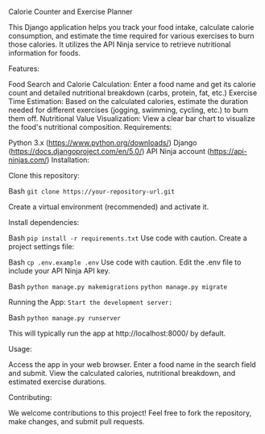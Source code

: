 Calorie Counter and Exercise Planner

This Django application helps you track your food intake, calculate calorie consumption, and estimate the time required for various exercises to burn those calories. It utilizes the API Ninja service to retrieve nutritional information for foods.

Features:

Food Search and Calorie Calculation: Enter a food name and get its calorie count and detailed nutritional breakdown (carbs, protein, fat, etc.)
Exercise Time Estimation: Based on the calculated calories, estimate the duration needed for different exercises (jogging, swimming, cycling, etc.) to burn them off.
Nutritional Value Visualization: View a clear bar chart to visualize the food's nutritional composition.
Requirements:

Python 3.x (https://www.python.org/downloads/)
Django (https://docs.djangoproject.com/en/5.0/)
API Ninja account (https://api-ninjas.com/)
Installation:

Clone this repository:

Bash
`git clone https://your-repository-url.git`

Create a virtual environment (recommended) and activate it.

Install dependencies:

Bash
`pip install -r requirements.txt`
Use code with caution.
Create a project settings file:

Bash
`cp .env.example .env`
Use code with caution.
Edit the .env file to include your API Ninja API key.


Bash
`python manage.py makemigrations`
`python manage.py migrate`

Running the App:
`Start the development server:`

Bash
`python manage.py runserver`

This will typically run the app at http://localhost:8000/ by default.

Usage:

Access the app in your web browser.
Enter a food name in the search field and submit.
View the calculated calories, nutritional breakdown, and estimated exercise durations.

Contributing:

We welcome contributions to this project! Feel free to fork the repository, make changes, and submit pull requests.

